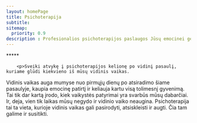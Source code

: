 ```yaml
---
layout: homePage
title: Psichoterapija
subtitle: 
sitemap:
  priority: 0.9
description : Profesionalios psichoterapijos paslaugos Jūsų emocinei gerovei. Individualios, konfidencialios konsultacijos Kaune.
---
```


<div id="index-container">
	<div id="describe-text">
		<!-- <img src="{{ '/assets/img/logo.png' | prepend: site.baseurl }}" id="about-img"> -->
		<div class="about">
			<div class="about__divider">*****</div>
		</div>

		<p>Sveiki atvykę į psichoterapijos kelionę po vidinį pasaulį, kuriame glūdi kiekvieno iš mūsų vidinis vaikas.
Vidinis vaikas auga mumyse nuo pirmųjų dienų po atsiradimo šiame pasaulyje, kaupia emocinę patirtį ir keliauja kartu visą tolimesnį gyvenimą. Tai tik dar kartą įrodo, kiek vaikystės patyrimai yra svarbūs mūsų dabarčiai. Ir, deja, vien tik laikas mūsų negydo ir vidinio vaiko neaugina. Psichoterapija tai ta vieta, kurioje vidinis vaikas gali pasirodyti, atsiskleisti ir augti. Čia tam galime ir susitikti.</p>
	</div>
</div>